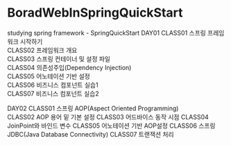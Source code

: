 # BoradWebInSpringQuickStart
studying spring framework - SpringQuickStart
DAY01
  CLASS01 스프링 프레임워크 시작하기  
  CLASS02 프레임워크 개요  
  CLASS03 스프링 컨테이너 및 설정 파일  
  CLASS04 의존성주입(Dependency Injection)  
  CLASS05 어노테이션 기반 설정  
  CLASS06 비즈니스 컴포넌트 실습1  
  CLASS07 비즈니스 컴포넌트 실습2

DAY02
  CLASS01 스프링 AOP(Aspect Oriented Programming)  
  CLASS02 AOP 용어 밑 기본 설정
  CLASS03 어드바이스 동작 시점
  CLASS04 JoinPoint와 바인드 변수
  CLASS05 어노테이션 기반 AOP설정
  CLASS06 스프링 JDBC(Java Database Connectivity)
  CLASS07 트랜잭션 처리
